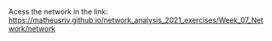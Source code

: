 Acess the network in the link: https://matheusriv.github.io/network_analysis_2021_exercises/Week_07_Network/network